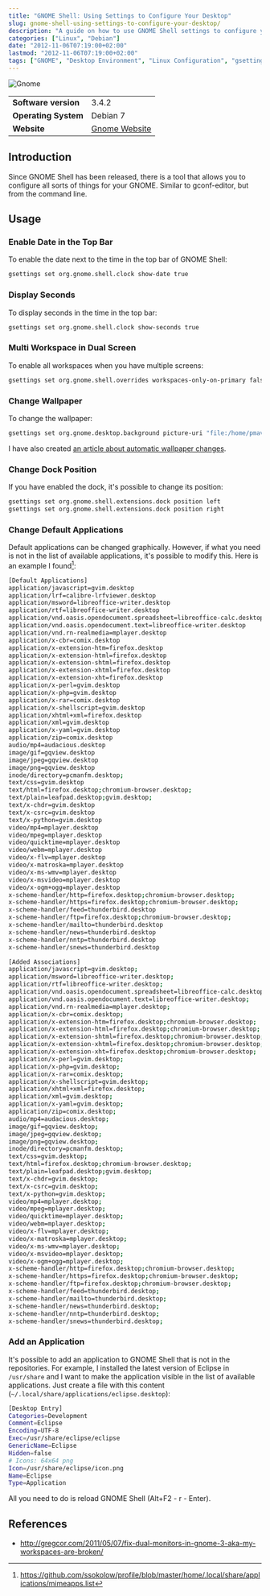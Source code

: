 ```yaml
---
title: "GNOME Shell: Using Settings to Configure Your Desktop"
slug: gnome-shell-using-settings-to-configure-your-desktop/
description: "A guide on how to use GNOME Shell settings to configure your desktop environment, including showing date/time, workspace settings, changing backgrounds and more."
categories: ["Linux", "Debian"]
date: "2012-11-06T07:19:00+02:00"
lastmod: "2012-11-06T07:19:00+02:00"
tags: ["GNOME", "Desktop Environment", "Linux Configuration", "gsettings"]
---
```


![Gnome](../../static/images/gnome.avif)


|||
|-|-|
| **Software version** | 3.4.2 |
| **Operating System** | Debian 7 |
| **Website** | [Gnome Website](https://www.gnome.org/) |


## Introduction

Since GNOME Shell has been released, there is a tool that allows you to configure all sorts of things for your GNOME. Similar to gconf-editor, but from the command line.

## Usage

### Enable Date in the Top Bar

To enable the date next to the time in the top bar of GNOME Shell:

```bash
gsettings set org.gnome.shell.clock show-date true
```

### Display Seconds

To display seconds in the time in the top bar:

```bash
gsettings set org.gnome.shell.clock show-seconds true
```

### Multi Workspace in Dual Screen

To enable all workspaces when you have multiple screens:

```bash
gsettings set org.gnome.shell.overrides workspaces-only-on-primary false
```

### Change Wallpaper

To change the wallpaper:

```bash
gsettings set org.gnome.desktop.background picture-uri "file:/home/pmavro/Images/wallpaper.png"
```

I have also created [an article about automatic wallpaper changes](./gnomeshell_automatic_wallpaper_change.md).

### Change Dock Position

If you have enabled the dock, it's possible to change its position:

```bash
gsettings set org.gnome.shell.extensions.dock position left
gsettings set org.gnome.shell.extensions.dock position right
```

### Change Default Applications

Default applications can be changed graphically. However, if what you need is not in the list of available applications, it's possible to modify this. Here is an example I found[^1]:

```bash
[Default Applications]
application/javascript=gvim.desktop
application/lrf=calibre-lrfviewer.desktop
application/msword=libreoffice-writer.desktop
application/rtf=libreoffice-writer.desktop
application/vnd.oasis.opendocument.spreadsheet=libreoffice-calc.desktop
application/vnd.oasis.opendocument.text=libreoffice-writer.desktop
application/vnd.rn-realmedia=mplayer.desktop
application/x-cbr=comix.desktop
application/x-extension-htm=firefox.desktop
application/x-extension-html=firefox.desktop
application/x-extension-shtml=firefox.desktop
application/x-extension-xhtml=firefox.desktop
application/x-extension-xht=firefox.desktop
application/x-perl=gvim.desktop
application/x-php=gvim.desktop
application/x-rar=comix.desktop
application/x-shellscript=gvim.desktop
application/xhtml+xml=firefox.desktop
application/xml=gvim.desktop
application/x-yaml=gvim.desktop
application/zip=comix.desktop
audio/mp4=audacious.desktop
image/gif=gqview.desktop
image/jpeg=gqview.desktop
image/png=gqview.desktop
inode/directory=pcmanfm.desktop;
text/css=gvim.desktop
text/html=firefox.desktop;chromium-browser.desktop;
text/plain=leafpad.desktop;gvim.desktop;
text/x-chdr=gvim.desktop
text/x-csrc=gvim.desktop
text/x-python=gvim.desktop
video/mp4=mplayer.desktop
video/mpeg=mplayer.desktop
video/quicktime=mplayer.desktop
video/webm=mplayer.desktop
video/x-flv=mplayer.desktop
video/x-matroska=mplayer.desktop
video/x-ms-wmv=mplayer.desktop
video/x-msvideo=mplayer.desktop
video/x-ogm+ogg=mplayer.desktop
x-scheme-handler/http=firefox.desktop;chromium-browser.desktop;
x-scheme-handler/https=firefox.desktop;chromium-browser.desktop;
x-scheme-handler/feed=thunderbird.desktop
x-scheme-handler/ftp=firefox.desktop;chromium-browser.desktop;
x-scheme-handler/mailto=thunderbird.desktop
x-scheme-handler/news=thunderbird.desktop
x-scheme-handler/nntp=thunderbird.desktop
x-scheme-handler/snews=thunderbird.desktop

[Added Associations]
application/javascript=gvim.desktop;
application/msword=libreoffice-writer.desktop;
application/rtf=libreoffice-writer.desktop;
application/vnd.oasis.opendocument.spreadsheet=libreoffice-calc.desktop;
application/vnd.oasis.opendocument.text=libreoffice-writer.desktop;
application/vnd.rn-realmedia=mplayer.desktop;
application/x-cbr=comix.desktop;
application/x-extension-htm=firefox.desktop;chromium-browser.desktop;
application/x-extension-html=firefox.desktop;chromium-browser.desktop;
application/x-extension-shtml=firefox.desktop;chromium-browser.desktop;
application/x-extension-xhtml=firefox.desktop;chromium-browser.desktop;
application/x-extension-xht=firefox.desktop;chromium-browser.desktop;
application/x-perl=gvim.desktop;
application/x-php=gvim.desktop;
application/x-rar=comix.desktop;
application/x-shellscript=gvim.desktop;
application/xhtml+xml=firefox.desktop;
application/xml=gvim.desktop;
application/x-yaml=gvim.desktop;
application/zip=comix.desktop;
audio/mp4=audacious.desktop;
image/gif=gqview.desktop;
image/jpeg=gqview.desktop;
image/png=gqview.desktop;
inode/directory=pcmanfm.desktop;
text/css=gvim.desktop;
text/html=firefox.desktop;chromium-browser.desktop;
text/plain=leafpad.desktop;gvim.desktop;
text/x-chdr=gvim.desktop;
text/x-csrc=gvim.desktop;
text/x-python=gvim.desktop;
video/mp4=mplayer.desktop;
video/mpeg=mplayer.desktop;
video/quicktime=mplayer.desktop;
video/webm=mplayer.desktop;
video/x-flv=mplayer.desktop;
video/x-matroska=mplayer.desktop;
video/x-ms-wmv=mplayer.desktop;
video/x-msvideo=mplayer.desktop;
video/x-ogm+ogg=mplayer.desktop;
x-scheme-handler/http=firefox.desktop;chromium-browser.desktop;
x-scheme-handler/https=firefox.desktop;chromium-browser.desktop;
x-scheme-handler/ftp=firefox.desktop;chromium-browser.desktop;
x-scheme-handler/feed=thunderbird.desktop;
x-scheme-handler/mailto=thunderbird.desktop;
x-scheme-handler/news=thunderbird.desktop;
x-scheme-handler/nntp=thunderbird.desktop;
x-scheme-handler/snews=thunderbird.desktop;
```

### Add an Application

It's possible to add an application to GNOME Shell that is not in the repositories. For example, I installed the latest version of Eclipse in `/usr/share` and I want to make the application visible in the list of available applications. Just create a file with this content (`~/.local/share/applications/eclipse.desktop`):

```bash
[Desktop Entry]
Categories=Development
Comment=Eclipse
Encoding=UTF-8
Exec=/usr/share/eclipse/eclipse
GenericName=Eclipse
Hidden=false
# Icons: 64x64 png
Icon=/usr/share/eclipse/icon.png
Name=Eclipse
Type=Application
```

All you need to do is reload GNOME Shell (Alt+F2 - r - Enter).

## References

* http://gregcor.com/2011/05/07/fix-dual-monitors-in-gnome-3-aka-my-workspaces-are-broken/

[^1]: https://github.com/ssokolow/profile/blob/master/home/.local/share/applications/mimeapps.list
